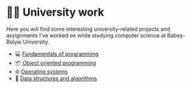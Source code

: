 # 👨‍🎓 University work

Here you will find some interesting university-related projects and assignments I've worked on while studying computer science at Babeș-Bolyai University.

- 💻 [Fundamentals of programming](https://github.com/andrei-dragan/fundamentals-of-programming)
- 📦 [Object oriented programming](https://github.com/andrei-dragan/object-oriented-programming)
- 🌐 [Operating systems](https://github.com/andrei-dragan/operating-systems)
- 🧱 [Data structures and algorithms](https://github.com/andrei-dragan/data-structures-and-algorithms)
